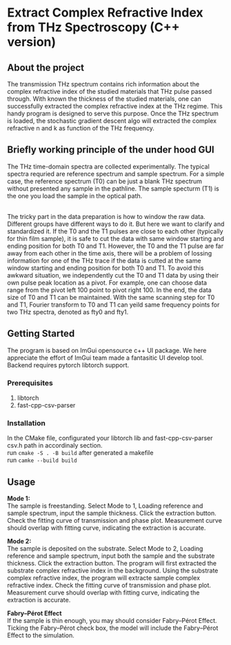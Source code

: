 # Extract Complex Refractive Index from THz Spectroscopy (C++ version)
## About the project
The transmission THz spectrum contains rich information about the complex refractive index of the studied materials that THz pulse passed through. With known the thickness of the studied materials, one can successfully extracted the complex refractive index at the THz regime. This handy program is designed to serve this purpose. Once the THz spectrum is loaded, the stochastic gradient descent algo will extracted the complex refractive n and k as function of the THz frequency.


## Briefly working principle of the under hood GUI
The THz time-domain spectra are collected experimentally. The typical spectra requried are reference spectrum and sample spectrum. For a simple case, the reference spectrum (T0) can be just a blank THz spectrum without presented any sample in the pathline. The sample specturm (T1) is the one you load the sample in the optical path. <br><br>

The tricky part in the data preparation is how to window the raw data. Different groups have different ways to do it. But here we want to clarify and standardized it. If the T0 and the T1 pulses are close to each other (typically for thin film sample), it is safe to cut the data with same window starting and ending position for both T0 and T1. However, the T0 and the T1 pulse are far away from each other in the time axis, there will be a problem of lossing information for one of the THz trace if the data is cutted at the same window starting and ending position for both T0 and T1. To avoid this awkward situation, we independently cut the T0 and T1 data by using their own pulse peak location as a pivot. For example, one can choose data range from the pivot left 100 point to pivot right 100. In the end, the data size of T0 and T1 can be maintained. With the same scanning step for T0 and T1, Fourier transform to T0 and T1 can yeild same frequency points for two THz spectra, denoted as fty0 and fty1.



## Getting Started
The program is based on ImGui opensource c++ UI package. We here appreciate the effort of ImGui team made a fantasitic UI develop tool. Backend requires pytorch libtorch support.

### Prerequisites
1. libtorch
2. fast-cpp-csv-parser

### Installation
In the CMake file, configurated your libtorch lib and fast-cpp-csv-parser csv.h path in accordinaly section.<br>
run `cmake -S . -B build` after generated a makefile <br>
run `camke --build build`<br>

## Usage
**Mode 1:**<br>
The sample is freestanding. Select Mode to 1, Loading reference and sample spectrum, input the sample thickness. Click the extraction button. Check the fitting curve of transmission and phase plot. Measurement curve should overlap with fitting curve, indicating the extraction is accurate. <br>

**Mode 2:**<br>
The sample is deposited on the substrate. Select Mode to 2, Loading reference and sample spectrum, input both the sample and the substrate thickness. Click the extraction button. The program will first extracted the substrate complex refractive index in the background. Using the substrate complex refractive index, the program will extracte sample complex refractive index. Check the fitting curve of transmission and phase plot. Measurement curve should overlap with fitting curve, indicating the extraction is accurate. <br>

**Fabry–Pérot Effect**<br>
If the sample is thin enough, you may should consider Fabry–Pérot Effect. Ticking the Fabry–Pérot check box, the model will include the Fabry–Pérot Effect to the simulation.


